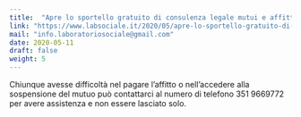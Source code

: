 ```yaml
---
title:  "Apre lo sportello gratuito di consulenza legale mutui e affitti"
link: "https://www.labsociale.it/2020/05/apre-lo-sportello-gratuito-di-consulenza-legale-mutui-e-affitti/"
mail: "info.laboratoriosociale@gmail.com"
date: 2020-05-11
draft: false
weight: 5
---
```


Chiunque avesse difficoltà nel pagare l’affitto o nell’accedere alla sospensione del mutuo può contattarci al numero di telefono 351 9669772 per avere assistenza e non essere lasciato solo.
